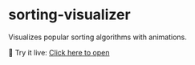 # sorting-visualizer
Visualizes popular sorting algorithms with animations.

🧪 Try it live: [Click here to open](https://priyank019.github.io/sorting-visualizer/)
